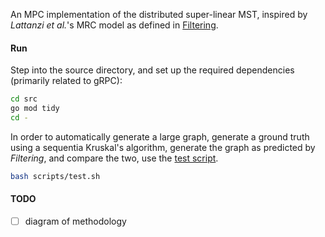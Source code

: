 An MPC implementation of the distributed super-linear MST, inspired by _Lattanzi et al._'s MRC model as defined in [Filtering](./docs/spaa11-matchings.pdf). 

#### Run 
Step into the source directory, and set up the required dependencies (primarily related to gRPC):
```sh
cd src 
go mod tidy
cd - 
```

In order to automatically generate a large graph, generate a ground truth using a sequentia Kruskal's algorithm, generate the graph as predicted by *Filtering*, and compare the two, use the [test script](./scripts/test.sh). 

```sh
bash scripts/test.sh
```

#### TODO 
- [ ] diagram of methodology 
